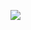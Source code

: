<a href="https://8156217.tistory.com" target="_blank"><img src="https://img.shields.io/badge/Tistoy-lightgray?style=plastic&logo=Tistory&logoColor=black"/></a>
